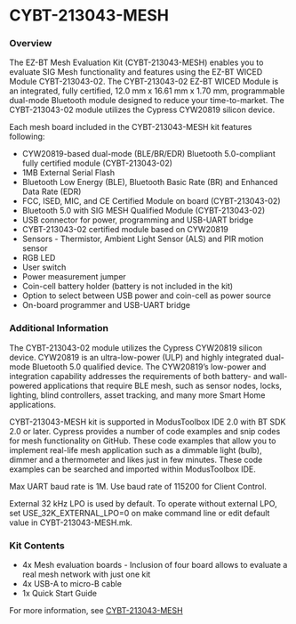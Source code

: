 # CYBT-213043-MESH

### Overview

The EZ-BT Mesh Evaluation Kit (CYBT-213043-MESH) enables you to evaluate SIG Mesh functionality and features using the EZ-BT WICED Module CYBT-213043-02. The CYBT-213043-02 EZ-BT WICED Module is an integrated, fully certified, 12.0 mm x 16.61 mm x 1.70 mm, programmable dual-mode Bluetooth module designed to reduce your time-to-market. The CYBT-213043-02 module utilizes the Cypress CYW20819 silicon device.

Each mesh board included in the CYBT-213043-MESH kit features following:

* CYW20819-based dual-mode (BLE/BR/EDR) Bluetooth 5.0-compliant fully certified module (CYBT-213043-02)
* 1MB External Serial Flash
* Bluetooth Low Energy (BLE), Bluetooth Basic Rate (BR) and Enhanced Data Rate (EDR)
* FCC, ISED, MIC, and CE Certified Module on board (CYBT-213043-02)
* Bluetooth 5.0 with SIG MESH Qualified Module (CYBT-213043-02)
* USB connector for power, programming and USB-UART bridge
* CYBT-213043-02 certified module based on CYW20819
* Sensors - Thermistor, Ambient Light Sensor (ALS) and PIR motion sensor
* RGB LED
* User switch
* Power measurement jumper
* Coin-cell battery holder (battery is not included in the kit)
* Option to select between USB power and coin-cell as power source
* On-board programmer and USB-UART bridge

### Additional Information

The CYBT-213043-02 module utilizes the Cypress CYW20819 silicon device. CYW20819 is an ultra-low-power (ULP) and highly integrated dual-mode Bluetooth 5.0 qualified device. The CYW20819’s low-power and integration capability addresses the requirements of both battery- and wall-powered applications that require BLE mesh, such as sensor nodes, locks, lighting, blind controllers, asset tracking, and many more Smart Home applications.

CYBT-213043-MESH kit is supported in ModusToolbox IDE 2.0 with BT SDK 2.0 or later. Cypress provides a number of code examples and snip codes for mesh functionality on GitHub. These code examples that allow you to implement real-life mesh application such as a dimmable light (bulb), dimmer and a thermometer and likes just in few minutes. These code examples can be searched and imported within ModusToolbox IDE.

Max UART baud rate is 1M. Use baud rate of 115200 for Client Control.

External 32 kHz LPO is used by default. To operate without external LPO, set USE_32K_EXTERNAL_LPO=0 on
make command line or edit default value in CYBT-213043-MESH.mk.

### Kit Contents

* 4x Mesh evaluation boards - Inclusion of four board allows to evaluate a real mesh network with just one kit
* 4x USB-A to micro-B cable
* 1x Quick Start Guide

For more information, see [CYBT-213043-MESH](http://www.cypress.com/CYBT-213043-MESH)

